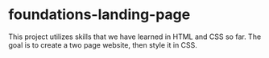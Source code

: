 # foundations-landing-page
This project utilizes skills that we have learned in HTML and CSS so far. The goal is to create a two page website, then style it in CSS.